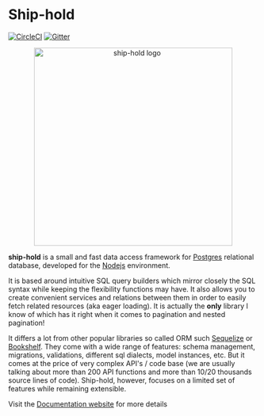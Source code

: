 # Ship-hold

[![CircleCI](https://circleci.com/gh/zorro-del-caribe/ship-hold.svg?style=svg)](https://circleci.com/gh/zorro-del-caribe/ship-hold)
[![Gitter](https://badges.gitter.im/zorro-del-caribe/ship-hold.svg)](https://gitter.im/zorro-del-caribe/ship-hold?utm_source=badge&utm_medium=badge&utm_campaign=pr-badge)

<div align="center">
	<div>
		<img width="400" width="400" src="docs/resources/ship-hold-logo.svg" alt="ship-hold logo">
	</div>
</div>

**ship-hold** is a small and fast data access framework for [Postgres](https://www.postgresql.org) relational database, developed for the
[Nodejs](https://nodejs.org/) environment.

It is based around intuitive SQL query builders which mirror closely the SQL syntax
while keeping the flexibility functions may have.
It also allows you to create convenient services and relations between them in order to easily fetch related resources (aka eager loading).
It is actually the **only** library I know of which has it right when it comes to pagination and nested pagination!

It differs a lot from other popular libraries so called ORM such
[Sequelize](http://docs.sequelizejs.com/) or [Bookshelf](http://bookshelfjs.org/).
They come with a wide range of features:
schema management, migrations, validations, different sql dialects, model instances, etc. But it comes at the price of very complex API's / code base
(we are usually talking about more than 200 API functions and more than 10/20 thousands source lines of code).
Ship-hold, however, focuses on a limited set of features while remaining extensible.

Visit the [Documentation website](http://zorro-del-caribe.github.io/ship-hold/) for more details
